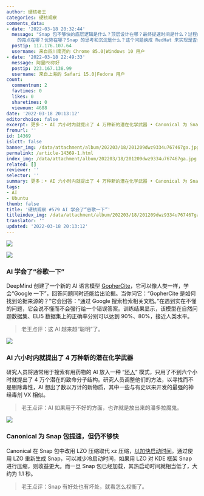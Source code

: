 ```yaml
---
author: 硬核老王
categories: 硬核观察
comments_data:
- date: '2022-03-18 20:32:44'
  message: "Snap 包不够快的底层逻辑是什么？顶层设计在哪？最终提速时间是什么？过程的抓手在哪？如何保证回答闭环？<br />\r\nSnap 比 Flatpak
    的亮点在哪？优势在哪？Snap 的思考和沉淀是什么？这个问题换成 RedHat 来实现是否会不一样？<br />\r\n在这之前，有自己的思考和沉淀吗？这些问题的颗粒度是怎样拆分的，能作为爆点，实现了用户对速度巨量提升的愿景吗？"
  postip: 117.176.107.64
  username: 来自四川南充的 Chrome 85.0|Windows 10 用户
- date: '2022-03-18 22:49:33'
  message: 阿里P8你好
  postip: 223.167.138.99
  username: 来自上海的 Safari 15.0|Fedora 用户
count:
  commentnum: 2
  favtimes: 0
  likes: 0
  sharetimes: 0
  viewnum: 4688
date: '2022-03-18 20:13:12'
editorchoice: false
excerpt: 更多：• AI 六小时内就提出了 4 万种新的潜在化学武器 • Canonical 为 Snap 包提速，但仍不够快
fromurl: ''
id: 14369
islctt: false
banner_img: /data/attachment/album/202203/18/201209dwz9334u767467ga.jpg
permalink: /article-14369-1.html
index_img: /data/attachment/album/202203/18/201209dwz9334u767467ga.jpg
related: []
reviewer: ''
selector: ''
summary: 更多：• AI 六小时内就提出了 4 万种新的潜在化学武器 • Canonical 为 Snap 包提速，但仍不够快
tags:
- AI
- Ubuntu
thumb: false
title: '硬核观察 #579 AI 学会了“谷歌一下”'
titleindex_img: /data/attachment/album/202203/18/201209dwz9334u767467ga.jpg
translator: ''
updated: '2022-03-18 20:13:12'
---
```


![](/data/attachment/album/202203/18/201209dwz9334u767467ga.jpg)


![](/data/attachment/album/202203/18/201219i541x5narrzama14.jpg)


### AI 学会了“谷歌一下”


DeepMind 创建了一个新的 AI 语言模型 [GopherCite](https://deepmind.com/research/publications/2022/GopherCite-Teaching-Language-Models-To-Support-Answers-With-Verified-Quotes)，它可以像人类一样，学会“Google 一下”，回答问题同时还能给出论据。当你问它：“GopherCite 是如何找到论据来源的？”它会回答：“通过 Google 搜索检索相关文档。”在遇到实在不懂的问题，它会说不懂而不会强行给一个错误答案。训练结果显示，该模型在自然问题数据集、ELI5 数据集上的正确率分别可以达到 90%、80%，接近人类水平。



> 
> 老王点评：这 AI 越来越“聪明”了。
> 
> 
> 


![](/data/attachment/album/202203/18/201228kzi6fpe6fitcz0zz.jpg)


### AI 六小时内就提出了 4 万种新的潜在化学武器


研究人员将通常用于搜索有用药物的 AI 放入一种 “[坏人](https://www.theverge.com/2022/3/17/22983197/ai-new-possible-chemical-weapons-generative-models-vx)” 模式，只用了不到六个小时就提出了 4 万个潜在的致命分子结构。研究人员调整他们的方法，以寻找而不是剔除毒性，AI 想出了数以万计的新物质，其中一些与有史以来开发的最强的神经毒剂 VX 相似。



> 
> 老王点评：AI 如果用于不好的方面，也许就是放出来的潘多拉魔鬼。
> 
> 
> 


![](/data/attachment/album/202203/18/201251xeskqb5lsnkf5k5r.jpg)


### Canonical 为 Snap 包提速，但仍不够快


Canonical 在 Snap 包中改用 LZO 压缩取代 xz 压缩，[以加快启动时间](https://www.phoronix.com/scan.php?page=news_item&px=Ubuntu-Faster-KDE-Snaps-LZO)。通过使用 LZO 重新生成 Snap，可以减少冷启动时间，如果用 LZO 对 KDE 框架 Snap 进行压缩，则收益更大。而一旦 Snap 包已经加载，其热启动时间就相当低了，大约为 1.1 秒。



> 
> 老王点评：Snap 有好处也有坏处，就看怎么权衡了。
> 
> 
>